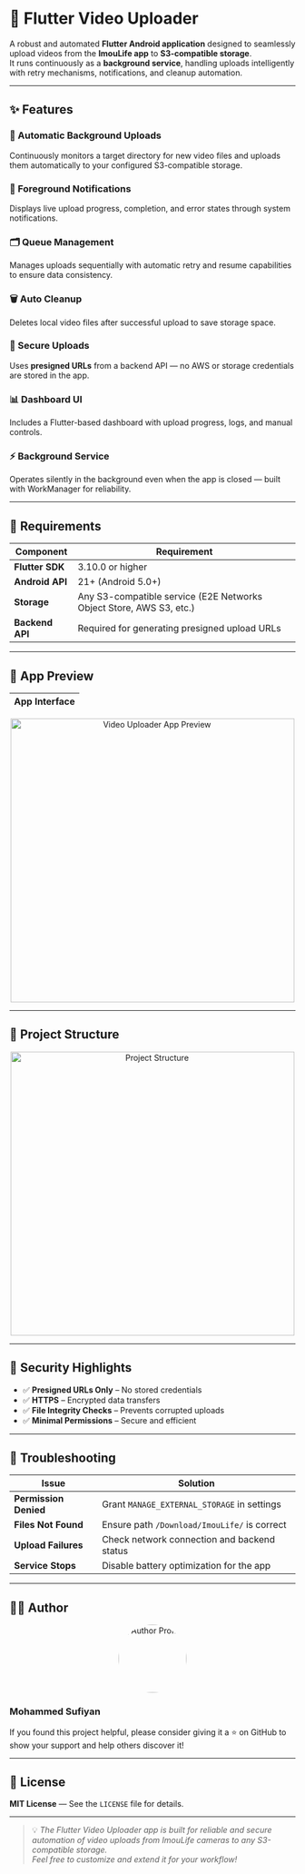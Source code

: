 # 🎥 Flutter Video Uploader

A robust and automated **Flutter Android application** designed to seamlessly upload videos from the **ImouLife app** to **S3-compatible storage**.  
It runs continuously as a **background service**, handling uploads intelligently with retry mechanisms, notifications, and cleanup automation.

---

## ✨ Features

### 🔄 Automatic Background Uploads
Continuously monitors a target directory for new video files and uploads them automatically to your configured S3-compatible storage.

### 📱 Foreground Notifications
Displays live upload progress, completion, and error states through system notifications.

### 🗂️ Queue Management
Manages uploads sequentially with automatic retry and resume capabilities to ensure data consistency.

### 🗑️ Auto Cleanup
Deletes local video files after successful upload to save storage space.

### 🔐 Secure Uploads
Uses **presigned URLs** from a backend API — no AWS or storage credentials are stored in the app.

### 📊 Dashboard UI
Includes a Flutter-based dashboard with upload progress, logs, and manual controls.

### ⚡ Background Service
Operates silently in the background even when the app is closed — built with WorkManager for reliability.

---

## 🧩 Requirements

| Component | Requirement |
|------------|--------------|
| **Flutter SDK** | 3.10.0 or higher |
| **Android API** | 21+ (Android 5.0+) |
| **Storage** | Any S3-compatible service (E2E Networks Object Store, AWS S3, etc.) |
| **Backend API** | Required for generating presigned upload URLs |

---

## 📸 App Preview

| App Interface |
|----------------|

<p align="center">
  <img width="500" alt="Video Uploader App Preview" src="https://github.com/user-attachments/assets/7ad2c20b-63b0-4b7b-bb21-bca13cb74e29" />
</p>

---

## 🧱 Project Structure

<p align="center">
  <img width="500" alt="Project Structure" src="https://github.com/user-attachments/assets/f92c4379-1ab9-4e67-a7e9-0930d8f5bfc6" />
</p>

---

## 🔐 Security Highlights

- ✅ **Presigned URLs Only** – No stored credentials  
- ✅ **HTTPS** – Encrypted data transfers  
- ✅ **File Integrity Checks** – Prevents corrupted uploads  
- ✅ **Minimal Permissions** – Secure and efficient  

---

## 🧾 Troubleshooting

| Issue | Solution |
|--------|-----------|
| **Permission Denied** | Grant `MANAGE_EXTERNAL_STORAGE` in settings |
| **Files Not Found** | Ensure path `/Download/ImouLife/` is correct |
| **Upload Failures** | Check network connection and backend status |
| **Service Stops** | Disable battery optimization for the app |

---

## 👨‍💻 Author

<p align="center">
  <img src="https://github.com/user-attachments/assets/40cce1ce-65b3-4e13-9a44-8ad5dc4ab513" width="120" height="120" alt="Author Profile" style="border-radius: 50%;"/>
</p>

### **Mohammed Sufiyan**

If you found this project helpful, please consider giving it a ⭐ on GitHub to show your support and help others discover it!

---



## 🪪 License

**MIT License** — See the `LICENSE` file for details.

---

> 💡 *The Flutter Video Uploader app is built for reliable and secure automation of video uploads from ImouLife cameras to any S3-compatible storage.  
Feel free to customize and extend it for your workflow!*
